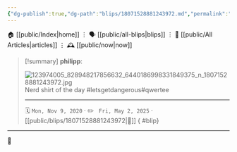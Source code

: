 ```yaml
---
{"dg-publish":true,"dg-path":"blips/18071528881243972.md","permalink":"/blips/18071528881243972/","title":"philipp on instagram @ 2020-11-09"}
---
```



<div class="transclusion internal-embed is-loaded"><div class="markdown-embed">




🏠 [[public/Index\|home]]  ⋮ 🗣️ [[public/all-blips\|blips]] ⋮  📝 [[public/All Articles\|articles]]  ⋮ 🕰️ [[public/now\|now]]


</div></div>


> [!summary] **philipp**:
>
> ![123974005_828948217856632_6440186998331849375_n_18071528881243972.jpg](/img/user/attachments/123974005_828948217856632_6440186998331849375_n_18071528881243972.jpg)
> Nerd shirt of the day #letsgetdangerous#qwertee
> - - -
>
> 🗓️ <code>Mon, Nov 9, 2020</code>  · ✏️ <code> Fri, May 2, 2025</code>  · [[public/blips/18071528881243972\|🔗]]
{ #blip}


- - -

 👾

